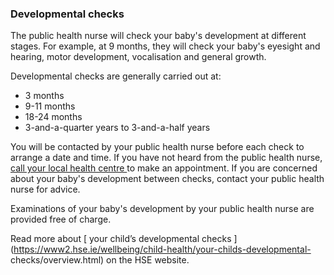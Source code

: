 ###  Developmental checks

The public health nurse will check your baby's development at different
stages. For example, at 9 months, they will check your baby's eyesight and
hearing, motor development, vocalisation and general growth.

Developmental checks are generally carried out at:

  * 3 months 
  * 9-11 months 
  * 18-24 months 
  * 3-and-a-quarter years to 3-and-a-half years 

You will be contacted by your public health nurse before each check to arrange
a date and time. If you have not heard from the public health nurse, [ call
your local health centre
](https://www.hse.ie/eng/services/list/2/healthcentres/) to make an
appointment. If you are concerned about your baby's development between
checks, contact your public health nurse for advice.

Examinations of your baby's development by your public health nurse are
provided free of charge.

Read more about [ your child’s developmental checks
](https://www2.hse.ie/wellbeing/child-health/your-childs-developmental-
checks/overview.html) on the HSE website.

